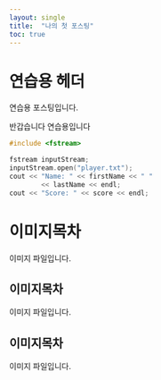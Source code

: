 ```yaml
---
layout: single
title:  "나의 첫 포스팅"
toc: true
---
```


# 연습용 헤더

연습용 포스팅입니다.

반갑습니다 연습용입니다

```c++
#include <fstream>

fstream inputStream; 	
inputStream.open("player.txt");
cout << "Name: " << firstName << " "
 		<< lastName << endl;
cout << "Score: " << score << endl;

```

# 이미지목차
이미지 파일입니다.
## 이미지목차
이미지 파일입니다.
## 이미지목차
이미지 파일입니다.